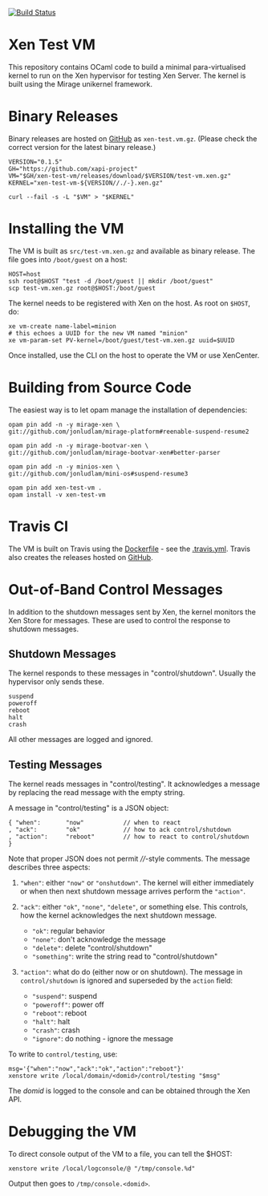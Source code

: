 <!-- vim: set ts=4 sw=4 et: -->

[![Build Status](https://travis-ci.org/xapi-project/xen-test-vm.svg?branch=master)](https://travis-ci.org/xapi-project/xen-test-vm)

# Xen Test VM

This repository contains OCaml code to build a minimal para-virtualised
kernel to run on the Xen hypervisor for testing Xen Server. The kernel is built
using the Mirage unikernel framework.

# Binary Releases

Binary releases are hosted on
[GitHub](https://github.com/xapi-project/xen-test-vm/releases) as
`xen-test.vm.gz`. (Please check the correct version for the latest
binary release.)

    VERSION="0.1.5"
    GH="https://github.com/xapi-project"
    VM="$GH/xen-test-vm/releases/download/$VERSION/test-vm.xen.gz"
    KERNEL="xen-test-vm-${VERSION//./-}.xen.gz"

    curl --fail -s -L "$VM" > "$KERNEL"

# Installing the VM

The VM is built as `src/test-vm.xen.gz` and available as binary
release. The file goes into `/boot/guest` on a host:

    HOST=host
    ssh root@$HOST "test -d /boot/guest || mkdir /boot/guest"
    scp test-vm.xen.gz root@$HOST:/boot/guest

The kernel needs to be registered with Xen on the host.  As root on
`$HOST`, do:

    xe vm-create name-label=minion
    # this echoes a UUID for the new VM named "minion"
    xe vm-param-set PV-kernel=/boot/guest/test-vm.xen.gz uuid=$UUID
    
Once installed, use the CLI on the host to operate the VM or use
XenCenter.

# Building from Source Code

The easiest way is to let opam manage the installation of dependencies:

    opam pin add -n -y mirage-xen \
    git://github.com/jonludlam/mirage-platform#reenable-suspend-resume2
    
    opam pin add -n -y mirage-bootvar-xen \
    git://github.com/jonludlam/mirage-bootvar-xen#better-parser
    
    opam pin add -n -y minios-xen \
    git://github.com/jonludlam/mini-os#suspend-resume3

    opam pin add xen-test-vm .
    opam install -v xen-test-vm


# Travis CI

The VM is built on Travis using the [Dockerfile](./Dockerfile) - see the
[.travis.yml](.travis.yml). Travis also creates the releases hosted on
[GitHub](https://github.com/xapi-project/xen-test-vm/releases).

# Out-of-Band Control Messages

In addition to the shutdown messages sent by Xen, the kernel monitors
the Xen Store for messages. These are used to control the response to
shutdown messages.

## Shutdown Messages

The kernel responds to these messages in "control/shutdown". Usually
the hypervisor only sends these.

    suspend  
    poweroff 
    reboot   
    halt     
    crash    

All other messages are logged and ignored. 

## Testing Messages

The kernel reads messages in "control/testing". It acknowledges a
message by replacing the read message with the empty string.

A message in "control/testing" is a JSON object: 

    { "when":       "now"           // when to react
    , "ack":        "ok"            // how to ack control/shutdown
    , "action":     "reboot"        // how to react to control/shutdown
    }

Note that proper JSON does not permit _//_-style comments.  The message
describes three aspects:

1. `"when"`: either `"now"` or `"onshutdown"`. The kernel will either
   immediately or when then next shutdown message arrives perform the
   `"action"`.

2. `"ack"`: either `"ok"`, `"none"`, `"delete"`, or something else. This
  controls, how the kernel acknowledges the next shutdown message.
    * `"ok"`: regular behavior
    * `"none"`: don't acknowledge the message
    * `"delete"`: delete "control/shutdown"
    * `"something"`: write the string read to "control/shutdown"

3. `"action"`: what do do (either now or on shutdown). The message in
   `control/shutdown` is ignored and superseded by the `action` field: 
    * `"suspend"`: suspend
    * `"poweroff"`: power off
    * `"reboot"`: reboot
    * `"halt"`: halt
    * `"crash"`: crash
    * `"ignore"`: do nothing - ignore the message

To write to `control/testing`, use:

    msg='{"when":"now","ack":"ok","action":"reboot"}'
    xenstore write /local/domain/<domid>/control/testing "$msg"

The _domid_ is logged to the console and can be obtained through the Xen
API.

# Debugging the VM

To direct console output of the VM to a file, you can tell the $HOST:

    xenstore write /local/logconsole/@ "/tmp/console.%d"

Output then goes to `/tmp/console.<domid>`.

